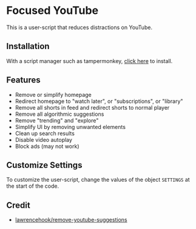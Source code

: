 # Focused YouTube

This is a user-script that reduces distractions on YouTube.

## Installation

With a script manager such as tampermonkey, [click here](https://raw.githubusercontent.com/KervynH/Focused-YouTube/main/main.user.js) to install.

## Features

- Remove or simplify homepage
- Redirect homepage to "watch later", or "subscriptions", or "library"
- Remove all shorts in feed and redirect shorts to normal player
- Remove all algorithmic suggestions
- Remove "trending" and "explore"
- Simplify UI by removing unwanted elements
- Clean up search results
- Disable video autoplay
- Block ads (may not work)

## Customize Settings

To customize the user-script, change the values of the object `SETTINGS` at the start of the code. 

## Credit

- [lawrencehook/remove-youtube-suggestions](https://github.com/lawrencehook/remove-youtube-suggestions)
